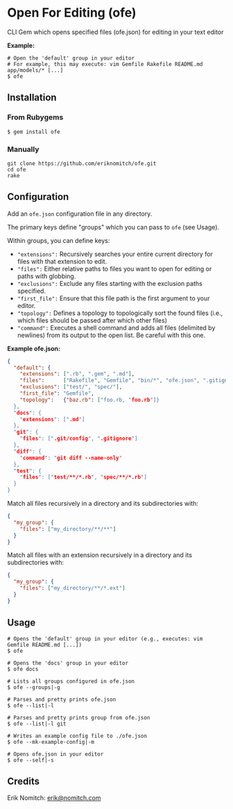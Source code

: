 # Open For Editing (ofe)

CLI Gem which opens specified files (ofe.json) for editing in your text editor

**Example:**

```
# Open the 'default' group in your editor
# For example, this may execute: vim Gemfile Rakefile README.md app/models/* [...]
$ ofe 
```

## Installation

### From Rubygems
```Shell
$ gem install ofe
```

### Manually
```Shell
git clone https://github.com/eriknomitch/ofe.git
cd ofe
rake
```

## Configuration

Add an `ofe.json` configuration file in any directory. 

The primary keys define "groups" which you can pass to `ofe` (see Usage).

Within groups, you can define keys:
* `"extensions":` Recursively searches your entire current directory for files with that extension to edit.
* `"files":` Either relative paths to files you want to open for editing or paths with globbing.
* `"exclusions":` Exclude any files starting with the exclusion paths specified.
* `"first_file":` Ensure that this file path is the first argument to your editor.
* `"topology":` Defines a topology to topologically sort the found files (i.e., which files should be passed after which other files)
* `"command":` Executes a shell command and adds all files (delimited by newlines) from its output to the open list. Be careful with this one.

**Example ofe.json:**

```Json
{
  "default": {
    "extensions": [".rb", ".gem", ".md"],
    "files":      ["Rakefile", "Gemfile", "bin/*", "ofe.json", ".gitignore"],
    "exclusions": ["test/", "spec/"],
    "first_file": "Gemfile",
    "topology":   {"baz.rb": ["foo.rb, "foo.rb"]}
  },
  "docs": {
    "extensions": [".md"]
  },
  "git": {
    "files": [".git/config", ".gitignore"]
  },
  "diff": {
    "command": "git diff --name-only"
  },
  "test": {
    "files": ["test/**/*.rb", "spec/**/*.rb"]
  }
}
```

Match all files recursively in a directory and its subdirectories with:

```Json
{
  "my_group": {
    "files": ["my_directory/**/**"]
  }
}
```

Match all files with an extension recursively in a directory and its subdirectories with:

```Json
{
  "my_group": {
    "files": ["my_directory/**/*.ext"]
  }
}
```

## Usage

```Shell
# Opens the 'default' group in your editor (e.g., executes: vim Gemfile README.md [...])
$ ofe

# Opens the 'docs' group in your editor
$ ofe docs

# Lists all groups configured in ofe.json
$ ofe --groups|-g

# Parses and pretty prints ofe.json
$ ofe --list|-l

# Parses and pretty prints group from ofe.json
$ ofe --list|-l git

# Writes an example config file to ./ofe.json
$ ofe --mk-example-config|-m

# Opens ofe.json in your editor
$ ofe --self|-s
```

## Credits
Erik Nomitch: erik@nomitch.com
